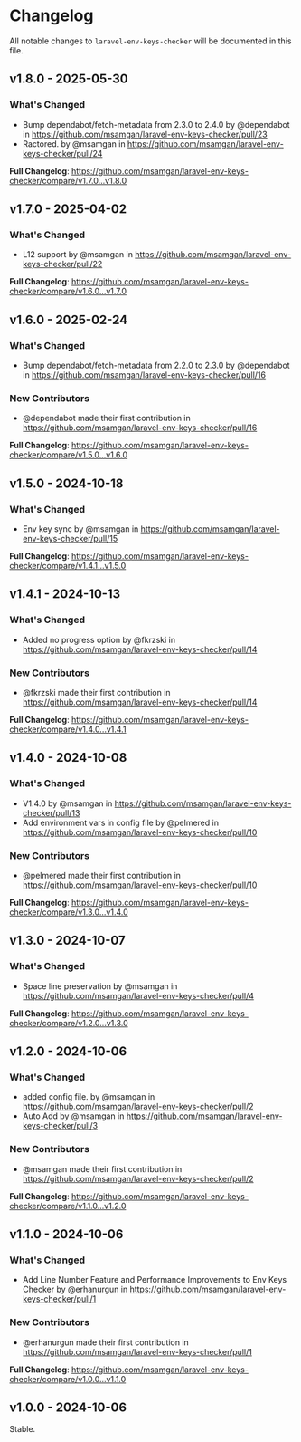 # Changelog

All notable changes to `laravel-env-keys-checker` will be documented in this file.

## v1.8.0 - 2025-05-30

### What's Changed

* Bump dependabot/fetch-metadata from 2.3.0 to 2.4.0 by @dependabot in https://github.com/msamgan/laravel-env-keys-checker/pull/23
* Ractored. by @msamgan in https://github.com/msamgan/laravel-env-keys-checker/pull/24

**Full Changelog**: https://github.com/msamgan/laravel-env-keys-checker/compare/v1.7.0...v1.8.0

## v1.7.0 - 2025-04-02

### What's Changed

* L12 support by @msamgan in https://github.com/msamgan/laravel-env-keys-checker/pull/22

**Full Changelog**: https://github.com/msamgan/laravel-env-keys-checker/compare/v1.6.0...v1.7.0

## v1.6.0 - 2025-02-24

### What's Changed

* Bump dependabot/fetch-metadata from 2.2.0 to 2.3.0 by @dependabot in https://github.com/msamgan/laravel-env-keys-checker/pull/16

### New Contributors

* @dependabot made their first contribution in https://github.com/msamgan/laravel-env-keys-checker/pull/16

**Full Changelog**: https://github.com/msamgan/laravel-env-keys-checker/compare/v1.5.0...v1.6.0

## v1.5.0 - 2024-10-18

### What's Changed

* Env key sync by @msamgan in https://github.com/msamgan/laravel-env-keys-checker/pull/15

**Full Changelog**: https://github.com/msamgan/laravel-env-keys-checker/compare/v1.4.1...v1.5.0

## v1.4.1 - 2024-10-13

### What's Changed

* Added no progress option by @fkrzski in https://github.com/msamgan/laravel-env-keys-checker/pull/14

### New Contributors

* @fkrzski made their first contribution in https://github.com/msamgan/laravel-env-keys-checker/pull/14

**Full Changelog**: https://github.com/msamgan/laravel-env-keys-checker/compare/v1.4.0...v1.4.1

## v1.4.0 - 2024-10-08

### What's Changed

* V1.4.0 by @msamgan in https://github.com/msamgan/laravel-env-keys-checker/pull/13
* Add environment vars in config file by @pelmered in https://github.com/msamgan/laravel-env-keys-checker/pull/10

### New Contributors

* @pelmered made their first contribution in https://github.com/msamgan/laravel-env-keys-checker/pull/10

**Full Changelog**: https://github.com/msamgan/laravel-env-keys-checker/compare/v1.3.0...v1.4.0

## v1.3.0 - 2024-10-07

### What's Changed

* Space line preservation by @msamgan in https://github.com/msamgan/laravel-env-keys-checker/pull/4

**Full Changelog**: https://github.com/msamgan/laravel-env-keys-checker/compare/v1.2.0...v1.3.0

## v1.2.0 - 2024-10-06

### What's Changed

* added config file. by @msamgan in https://github.com/msamgan/laravel-env-keys-checker/pull/2
* Auto Add by @msamgan in https://github.com/msamgan/laravel-env-keys-checker/pull/3

### New Contributors

* @msamgan made their first contribution in https://github.com/msamgan/laravel-env-keys-checker/pull/2

**Full Changelog**: https://github.com/msamgan/laravel-env-keys-checker/compare/v1.1.0...v1.2.0

## v1.1.0 - 2024-10-06

### What's Changed

* Add Line Number Feature and Performance Improvements to Env Keys Checker by @erhanurgun in https://github.com/msamgan/laravel-env-keys-checker/pull/1

### New Contributors

* @erhanurgun made their first contribution in https://github.com/msamgan/laravel-env-keys-checker/pull/1

**Full Changelog**: https://github.com/msamgan/laravel-env-keys-checker/compare/v1.0.0...v1.1.0

## v1.0.0 - 2024-10-06

Stable.
